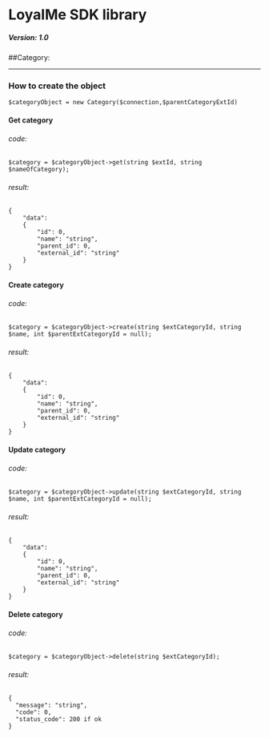 # LoyalMe SDK library  
##### Version: 1.0 

##Category:  
___
### How to create the object  

`$categoryObject = new Category($connection,$parentCategoryExtId)`

#### Get category

###### code:
  
    $category = $categoryObject->get(string $extId, string $nameOfCategory);
      
###### result:
    {
        "data": 
        {  
            "id": 0,  
            "name": "string",  
            "parent_id": 0,  
            "external_id": "string"  
        }  
    }  
#### Create category
###### code:  
    $category = $categoryObject->create(string $extCategoryId, string $name, int $parentExtCategoryId = null);  
###### result:
    {
        "data": 
        {  
            "id": 0,  
            "name": "string",  
            "parent_id": 0,  
            "external_id": "string"  
        }  
    }     
#### Update category
###### code:  
    $category = $categoryObject->update(string $extCategoryId, string $name, int $parentExtCategoryId = null);  
###### result:
    {
        "data": 
        {  
            "id": 0,  
            "name": "string",  
            "parent_id": 0,  
            "external_id": "string"  
        }  
    }    
#### Delete category
###### code:  
    $category = $categoryObject->delete(string $extCategoryId);  
###### <a id="#category"></a> result:
    {
      "message": "string",
      "code": 0,
      "status_code": 200 if ok
    }  